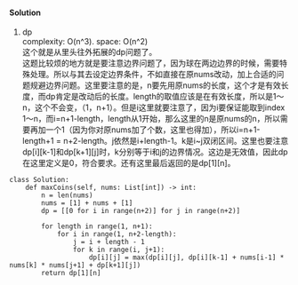 #### Solution
1. dp <br />
complexity: O(n^3). space: O(n^2) <br />
这个就是从里头往外拓展的dp问题了。<br />
这题比较烦的地方就是要注意边界问题了，因为球在两边边界的时候，需要特殊处理。所以与其去设定边界条件，不如直接在原nums改动，加上合适的问题规避边界问题。这里要注意的是，n要先用原nums的长度，这个才是有效长度，而dp肯定是改动后的长度。length的取值应该是在有效长度，所以是1～n，这个不会变，（1，n+1）。但是i这里就要注意了，因为i要保证能取到index 1～n，而i=n+1-length，length从1开始，那么这里的n是原nums的n，所以需要再加一个1（因为你对原nums加了个数，这里也得加），所以i=n+1-length+1 = n+2-length。j依然是i+length-1。k是i~j双闭区间。这里也要注意dp[i][k-1]和dp[k+1][j]时，k分别等于i和j的边界情况。这边是无效值，因此dp在这里定义是0，符合要求。还有这里最后返回的是dp[1][n]。
```
class Solution:
    def maxCoins(self, nums: List[int]) -> int:
        n = len(nums)
        nums = [1] + nums + [1]
        dp = [[0 for i in range(n+2)] for j in range(n+2)]
        
        for length in range(1, n+1):
            for i in range(1, n+2-length):
                j = i + length - 1
                for k in range(i, j+1):
                    dp[i][j] = max(dp[i][j], dp[i][k-1] + nums[i-1] * nums[k] * nums[j+1] + dp[k+1][j])
        return dp[1][n]
```